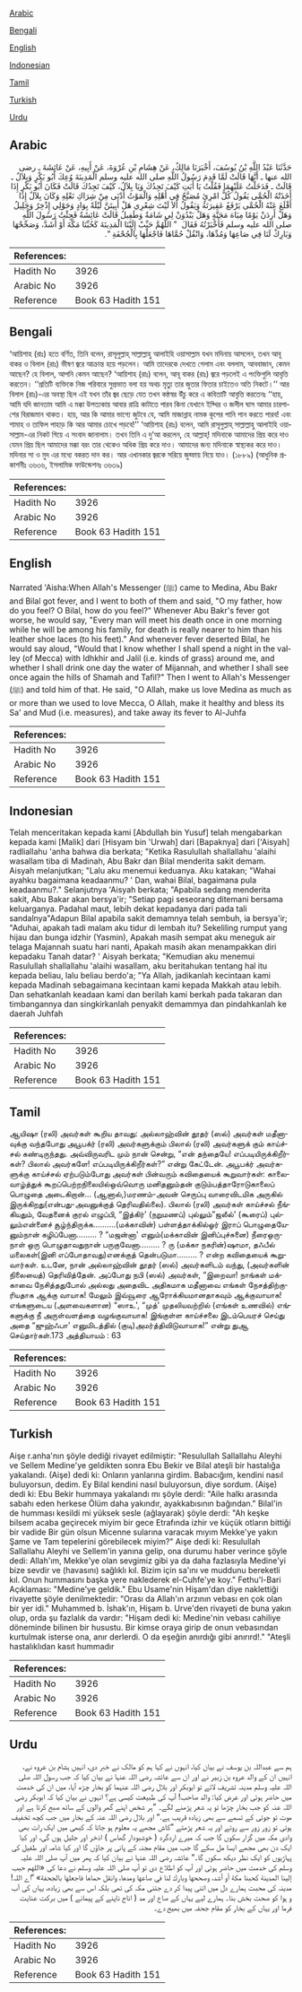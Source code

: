 [Arabic](#arabic)

[Bengali](#bengali)

[English](#english)

[Indonesian](#indonesian)

[Tamil](#tamil)

[Turkish](#turkish)

[Urdu](#urdu)

## Arabic


<div dir="rtl" lang="ar" style={{fontSize:'larger',backgroundColor:'#f8f9fa',padding:20}}>
حَدَّثَنَا عَبْدُ اللَّهِ بْنُ يُوسُفَ، أَخْبَرَنَا مَالِكٌ، عَنْ هِشَامِ بْنِ عُرْوَةَ، عَنْ أَبِيهِ، عَنْ عَائِشَةَ ـ رضى الله عنها ـ أَنَّهَا قَالَتْ لَمَّا قَدِمَ رَسُولُ اللَّهِ صلى الله عليه وسلم الْمَدِينَةَ وُعِكَ أَبُو بَكْرٍ وَبِلاَلٌ ـ قَالَتْ ـ فَدَخَلْتُ عَلَيْهِمَا فَقُلْتُ يَا أَبَتِ كَيْفَ تَجِدُكَ وَيَا بِلاَلُ، كَيْفَ تَجِدُكَ قَالَتْ فَكَانَ أَبُو بَكْرٍ إِذَا أَخَذَتْهُ الْحُمَّى يَقُولُ كُلُّ امْرِئٍ مُصَبَّحٌ فِي أَهْلِهِ وَالْمَوْتُ أَدْنَى مِنْ شِرَاكِ نَعْلِهِ وَكَانَ بِلاَلٌ إِذَا أَقْلَعَ عَنْهُ الْحُمَّى يَرْفَعُ عَقِيرَتَهُ وَيَقُولُ أَلاَ لَيْتَ شِعْرِي هَلْ أَبِيتَنَّ لَيْلَةً بِوَادٍ وَحَوْلِي إِذْخِرٌ وَجَلِيلُ وَهَلْ أَرِدَنْ يَوْمًا مِيَاهَ مَجَنَّةٍ وَهَلْ يَبْدُوَنْ لِي شَامَةٌ وَطَفِيلُ قَالَتْ عَائِشَةُ فَجِئْتُ رَسُولَ اللَّهِ صلى الله عليه وسلم فَأَخْبَرْتُهُ فَقَالَ ‏ "‏ اللَّهُمَّ حَبِّبْ إِلَيْنَا الْمَدِينَةَ كَحُبِّنَا مَكَّةَ أَوْ أَشَدَّ، وَصَحِّحْهَا وَبَارِكْ لَنَا فِي صَاعِهَا وَمُدِّهَا، وَانْقُلْ حُمَّاهَا فَاجْعَلْهَا بِالْجُحْفَةِ ‏"‏‏.‏
</div>
<div style={{backgroundColor:'#f8f9fa',padding:20, marginBottom: 10}}><table> <thead> <tr> <th>References:</th> <th></th> </tr> </thead> <tbody><tr><td>Hadith No</td><td>3926</td></tr><tr><td>Arabic No</td><td>3926</td></tr><tr><td>Reference</td><td>Book 63 Hadith 151</td></tr></tbody></table></div>

## Bengali


<div dir="ltr" lang="bn" style={{fontSize:'larger',backgroundColor:'#f8f9fa',padding:20}}>
‘আয়িশাহ (রাঃ) হতে বর্ণিত, তিনি বলেন, রাসূলুল্লাহ্ সাল্লাল্লাহু আলাইহি ওয়াসাল্লাম যখন মদিনায় আসলেন, তখন আবূ বাকর ও বিলাল (রাঃ) ভীষণ জ্বরে আক্রান্ত হয়ে পড়লেন। আমি তাদেরকে দেখতে গেলাম এবং বললাম, আববাজান, কেমন আছেন? হে বিলাল, আপনি কেমন আছেন? ‘আয়িশাহ (রাঃ) বলেন, আবূ বাকর (রাঃ) জ্বরে পড়লেই এ পংক্তিগুলি আবৃত্তি করতেন। ‘‘প্রতিটি ব্যক্তিকে নিজ পরিবারে সুপ্রভাত বলা হয় অথচ মৃত্যু তার জুতার ফিতার চাইতেও অতি নিকটে।’’ আর বিলাল (রাঃ)-এর অবস্থা ছিল এই যখন তাঁর জ্বর ছেড়ে যেত তখন কন্ঠস্বর উঁচু করে এ কবিতাটি আবৃত্তি করতেনঃ ‘‘হায়, আমি যদি জানতাম আমি এ মক্কা উপত্যকায় আবার রাত্রি কাটাতে পারব কিনা যেখানে ইয্খির ও জলীল ঘাস আমার চারপাশের বিরাজমান থাকত। হায়, আর কি আমার ভাগ্যে জুটবে যে, আমি মাজান্নাহ নামক কূপের পানি পান করতে পারব! এবং শামাহ ও তাফিল পাহাড় কি আর আমার চোখে পড়বে!’’ ‘আয়িশাহ (রাঃ) বলেন, আমি রাসূলুল্লাহ্ সাল্লাল্লাহু আলাইহি ওয়াসাল্লাম-এর নিকট গিয়ে এ সংবাদ জানালাম। তখন তিনি এ দু’আ করলেন, হে আল্লাহ্! মদিনাকে আমাদের প্রিয় করে দাও যেমন প্রিয় ছিল আমাদের মক্কা বরং তার থেকেও অধিক প্রিয় করে দাও। আমাদের জন্য মদিনাকে স্বাস্থ্যকর করে দাও। মদিনার সা ও মুদ এর মধ্যে বকরত দান কর। আর এখানকার জ্বরকে সরিয়ে জুহ্ফায় নিয়ে যাও। (১৮৮৯) (আধুনিক প্রকাশনীঃ ৩৬৩৬, ইসলামিক ফাউন্ডেশনঃ ৩৬৩৯)
</div>
<div style={{backgroundColor:'#f8f9fa',padding:20, marginBottom: 10}}><table> <thead> <tr> <th>References:</th> <th></th> </tr> </thead> <tbody><tr><td>Hadith No</td><td>3926</td></tr><tr><td>Arabic No</td><td>3926</td></tr><tr><td>Reference</td><td>Book 63 Hadith 151</td></tr></tbody></table></div>

## English


<div dir="ltr" lang="en" style={{fontSize:'larger',backgroundColor:'#f8f9fa',padding:20}}>
Narrated 'Aisha:When Allah's Messenger (ﷺ) came to Medina, Abu Bakr and Bilal got fever, and I went to both of them and said, "O my father, how do you feel? O Bilal, how do you feel?" Whenever Abu Bakr's fever got worse, he would say, "Every man will meet his death once in one morning while he will be among his family, for death is really nearer to him than his leather shoe laces (to his feet)." And whenever fever deserted Bilal, he would say aloud, "Would that I know whether I shall spend a night in the valley (of Mecca) with Idhkhir and Jalil (i.e. kinds of grass) around me, and whether I shall drink one day the water of Mijannah, and whether I shall see once again the hills of Shamah and Tafil?" Then I went to Allah's Messenger (ﷺ) and told him of that. He said, "O Allah, make us love Medina as much as or more than we used to love Mecca, O Allah, make it healthy and bless its Sa' and Mud (i.e. measures), and take away its fever to Al-Juhfa
</div>
<div style={{backgroundColor:'#f8f9fa',padding:20, marginBottom: 10}}><table> <thead> <tr> <th>References:</th> <th></th> </tr> </thead> <tbody><tr><td>Hadith No</td><td>3926</td></tr><tr><td>Arabic No</td><td>3926</td></tr><tr><td>Reference</td><td>Book 63 Hadith 151</td></tr></tbody></table></div>

## Indonesian


<div dir="ltr" lang="id" style={{fontSize:'larger',backgroundColor:'#f8f9fa',padding:20}}>
Telah menceritakan kepada kami [Abdullah bin Yusuf] telah mengabarkan kepada kami [Malik] dari [Hisyam bin 'Urwah] dari [Bapaknya] dari ['Aisyah] radliallahu 'anha bahwa dia berkata; "Ketika Rasulullah shallallahu 'alaihi wasallam tiba di Madinah, Abu Bakr dan Bilal menderita sakit demam. Aisyah melanjutkan; "Lalu aku menemui keduanya. Aku katakan; "Wahai ayahku bagaimana keadaanmu? ' Dan, wahai Bilal, bagaimana pula keadaanmu?." Selanjutnya 'Aisyah berkata; "Apabila sedang menderita sakit, Abu Bakar akan bersya'ir; "Setiap pagi seseorang ditemani bersama keluarganya. Padahal maut, lebih dekat kepadanya dari pada tali sandalnya"Adapun Bilal apabila sakit demamnya telah sembuh, ia bersya'ir; "Aduhai, apakah tadi malam aku tidur di lembah itu? Sekeliling rumput yang hijau dan bunga idzhir (Yasmin), Apakah masih sempat aku meneguk air telaga Majannah suatu hari nanti, Apakah masih akan menampakkan diri kepadaku Tanah datar? ' Aisyah berkata; "Kemudian aku menemui Rasulullah shallallahu 'alaihi wasallam, aku beritahukan tentang hal itu kepada beliau, lalu beliau berdo'a; "Ya Allah, jadikanlah kecintaan kami kepada Madinah sebagaimana kecintaan kami kepada Makkah atau lebih. Dan sehatkanlah keadaan kami dan berilah kami berkah pada takaran dan timbangannya dan singkirkanlah penyakit demammya dan pindahkanlah ke daerah Juhfah
</div>
<div style={{backgroundColor:'#f8f9fa',padding:20, marginBottom: 10}}><table> <thead> <tr> <th>References:</th> <th></th> </tr> </thead> <tbody><tr><td>Hadith No</td><td>3926</td></tr><tr><td>Arabic No</td><td>3926</td></tr><tr><td>Reference</td><td>Book 63 Hadith 151</td></tr></tbody></table></div>

## Tamil


<div dir="ltr" lang="ta" style={{fontSize:'larger',backgroundColor:'#f8f9fa',padding:20}}>
ஆயிஷா (ரலி) அவர்கள் கூறிய தாவது: அல்லாஹ்வின் தூதர் (ஸல்) அவர்கள் மதீனாவுக்கு வந்தபோது அபூபக்ர் (ரலி) அவர்களுக்கும் பிலால் (ரலி) அவர்களுக் கும் காய்ச்சல் கண்டிருந்தது. அவ்விருவரிட மும் நான் சென்று, “என் தந்தையே! எப்படியிருக்கிறீர்கள்? பிலால் அவர்களே! எப்படியிருக்கிறீர்கள்?” என்று கேட்டேன். அபூபக்ர் அவர்களுக்கு காய்ச்சல் ஏற்படும்போது அவர்கள் பின்வரும் கவிதையைக் கூறுவார்கள்: காலைவாழ்த்துக் கூறப்பெற்றநிலையில்ஒவ்வொரு மனிதனும்தன் குடும்பத்தாரோடுகாலைப் பொழுதை அடைகிறான்... (ஆனால்,)மரணம்-அவன் செருப்பு வாரைவிடமிக அருகில் இருக்கிறது(என்பது-அவனுக்குத் தெரிவதில்லை). பிலால் (ரலி) அவர்கள் காய்ச்சல் நீங்கியதும், வேதனைக் குரல் எழுப்பி, “இத்கிர்' (நறுமணப்) புல்லும்”ஜலீல்' (கூரைப்) புல்லும்என்னைச் சூழ்ந்திருக்க..........(மக்காவின்) பள்ளத்தாக்கில்ஓர் இராப் பொழுதையேனும்நான் கழிப்பேனா......... ? “மஜன்னா' எனும்(மக்காவின் இனிப்புச்சுனை) நீரைஒருநாள் ஒரு பொழுதாவதுநான் பருகுவேனா......... ? ரு (மக்கா நகரின்)ஷாமா, தஃபீல் மலைகள்(இனி எப்போதாவது)எனக்குத் தென்படுமா......... ? என்ற கவிதையைக் கூறுவார்கள். உடனே, நான் அல்லாஹ்வின் தூதர் (ஸல்) அவர்களிடம் வந்து, (அவர்களின் நிலையைத்) தெரிவித்தேன். அப்போது நபி (ஸல்) அவர்கள், “இறைவா! நாங்கள் மக்காவை நேசித்ததுபோல் அல்லது அதைவிட அதிகமாக மதீனாவை எங்கள் நேசத்திற்குரியதாக ஆக்கு வாயாக! மேலும் இவ்வூரை ஆரோக்கியமானதாகவும் ஆக்குவாயாக! எங்களுடைய (அளவைகளான) “ஸாஉ', “முத்' முதலியவற்றில் (எங்கள் உணவில்) எங்களுக்கு நீ அருள்வளத்தை வழங்குவாயாக! இங்குள்ள காய்ச்சலை இடம்பெயரச் செய்து அதை “ஜுஹ்ஃபா' எனுமிடத்தில் (குடி)அமர்த்திவிடுவாயாக!” என்று துஆ செய்தார்கள்.173 அத்தியாயம் : 63
</div>
<div style={{backgroundColor:'#f8f9fa',padding:20, marginBottom: 10}}><table> <thead> <tr> <th>References:</th> <th></th> </tr> </thead> <tbody><tr><td>Hadith No</td><td>3926</td></tr><tr><td>Arabic No</td><td>3926</td></tr><tr><td>Reference</td><td>Book 63 Hadith 151</td></tr></tbody></table></div>

## Turkish


<div dir="ltr" lang="tr" style={{fontSize:'larger',backgroundColor:'#f8f9fa',padding:20}}>
Aişe r.anha'nın şöyle dediği rivayet edilmiştir: "Resulullah Sallallahu Aleyhi ve Sellem Medine'ye geldikten sonra Ebu Bekir ve Bilal ateşli bir hastalığa yakalandı. (Aişe) dedi ki: Onların yanlarına girdim. Babacığım, kendini nasıl buluyorsun, dedim. Ey Bilal kendini nasıl buluyorsun, diye sordum. (Aişe) dedi ki: Ebu Bekir hummaya yakalandı mı şöyle derdi: "Aile halkı arasında sabahı eden herkese Ölüm daha yakındır, ayakkabısının bağından." Bilal'in de humması kesildi mi yüksek sesle (ağlayarak) şöyle derdi: "Ah keşke bilsem acaba geçirecek miyim bir gece Etrafında izhir ve küçük otların bittiği bir vadide Bir gün olsun Micenne sularına varacak mıyım Mekke'ye yakın Şame ve Tam tepelerini görebilecek miyim?" Aişe dedi ki: Resulullah Sallallahu Aleyhi ve Sellem'in yanına gelip, ona durumu haber verince şöyle dedi: Allah'ım, Mekke'ye olan sevgimiz gibi ya da daha fazlasıyla Medine'yi bize sevdir ve (havasını) sağlıklı kıl. Bizim için sa'ını ve muddunu bereketli kıl. Onun hummasını başka yere naklederek el-Cuhfe'ye koy." Fethu'l-Bari Açıklaması: "Medine'ye geldik." Ebu Usame'nin Hişam'dan diye naklettiği rivayette şöyle denilmektedir: "Orası da Allah'ın arzının vebası en çok olan bir yer idi." Muhammed b. İshak'ın, Hişam b. Urve'den rivayeti de buna yakın olup, orda şu fazlalık da vardır: "Hişam dedi ki: Medine'nin vebası cahiliye döneminde bilinen bir husustu. Bir kimse oraya girip de onun vebasından kurtulmak isterse ona, anır derlerdi. O da eşeğin anırdığı gibi anırırd!." "Ateşli hastalıklıdan kasıt hummadır
</div>
<div style={{backgroundColor:'#f8f9fa',padding:20, marginBottom: 10}}><table> <thead> <tr> <th>References:</th> <th></th> </tr> </thead> <tbody><tr><td>Hadith No</td><td>3926</td></tr><tr><td>Arabic No</td><td>3926</td></tr><tr><td>Reference</td><td>Book 63 Hadith 151</td></tr></tbody></table></div>

## Urdu


<div dir="rtl" lang="ur" style={{fontSize:'larger',backgroundColor:'#f8f9fa',padding:20}}>
ہم سے عبداللہ بن یوسف نے بیان کیا، انہوں نے کہا ہم کو مالک نے خبر دی، انہیں ہشام بن عروہ نے، انہیں ان کے والد عروہ بن زبیر نے اور ان سے عائشہ رضی اللہ عنہا نے بیان کیا کہ جب رسول اللہ صلی اللہ علیہ وسلم مدینہ تشریف لائے تو ابوبکر اور بلال رضی اللہ عنہما کو بخار چڑھ آیا، میں ان کی خدمت میں حاضر ہوئی اور عرض کیا: والد صاحب! آپ کی طبیعت کیسی ہے؟ انہوں نے بیان کیا کہ ابوبکر رضی اللہ عنہ کو جب بخار چڑھا تو یہ شعر پڑھنے لگے۔ ”ہر شخص اپنے گھر والوں کے ساتھ صبح کرتا ہے اور موت تو جوتی کے تسمے سے بھی زیادہ قریب ہے.“ اور بلال رضی اللہ عنہ کے بخار میں جب کچھ تخفیف ہوتی تو زور زور سے روتے اور یہ شعر پڑھتے ”کاش مجھے یہ معلوم ہو جاتا کہ کبھی میں ایک رات بھی وادی مکہ میں گزار سکوں گا جب کہ میرے اردگرد ( خوشبودار گھاس ) اذخر اور جلیل ہوں گی، اور کیا ایک دن بھی مجھے ایسا مل سکے گا جب میں مقام مجنہ کے پانی پر جاؤں گا اور کیا شامہ اور طفیل کی پہاڑیوں کو ایک نظر دیکھ سکوں گا۔“ عائشہ رضی اللہ عنہا نے بیان کیا کہ پھر میں آپ صلی اللہ علیہ وسلم کی خدمت میں حاضر ہوئی اور آپ کو اطلاع دی تو آپ صلی اللہ علیہ وسلم نے دعا کی «اللهم حبب إلينا المدينة كحبنا مكة أو أشد،‏‏‏‏ وصححها وبارك لنا في صاعها ومدها،‏‏‏‏ وانقل حماها فاجعلها بالجحفة» ”اے اللہ! مدینہ کی محبت ہمارے دل میں اتنی پیدا کر دے جتنی مکہ کی تھی بلکہ اس سے بھی زیادہ، یہاں کی آب و ہوا کو صحت بخش بنا۔ ہمارے لیے یہاں کے صاع اور مد ( اناج ناپنے کے پیمانے ) میں برکت عنایت فرما اور یہاں کے بخار کو مقام جحفہ میں بھیج دے۔
</div>
<div style={{backgroundColor:'#f8f9fa',padding:20, marginBottom: 10}}><table> <thead> <tr> <th>References:</th> <th></th> </tr> </thead> <tbody><tr><td>Hadith No</td><td>3926</td></tr><tr><td>Arabic No</td><td>3926</td></tr><tr><td>Reference</td><td>Book 63 Hadith 151</td></tr></tbody></table></div>
